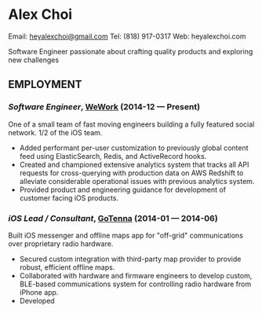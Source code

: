 Alex Choi
============
Email: heyalexchoi@gmail.com
Tel: (818) 917-0317
Web: heyalexchoi.com

Software Engineer passionate about crafting quality products and exploring new challenges


## EMPLOYMENT

### *Software Engineer*, [WeWork](https://www.wework.com/) (2014-12 — Present)

One of a small team of fast moving engineers building a fully featured social network. 1/2 of the iOS team.
  - Added performant per-user customization to previously global content feed using ElasticSearch, Redis, and ActiveRecord hooks.
  - Created and championed extensive analytics system that tracks all API requests for cross-querying with production data on AWS Redshift to alleviate considerable operational issues with previous analytics system.
  - Provided product and engineering guidance for development of customer facing iOS products.

### *iOS Lead / Consultant*, [GoTenna](http://www.gotenna.com/) (2014-01 — 2014-06)

Built iOS messenger and offline maps app for "off-grid" communications over proprietary radio hardware.
  - Secured custom integration with third-party map provider to provide robust, efficient offline maps.
  - Collaborated with hardware and firmware engineers to develop custom, BLE-based communications system for controlling radio hardware from iPhone app.
  - Developed 














